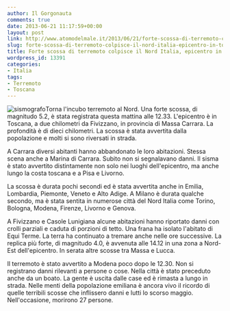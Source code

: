```yaml
---
author: Il Gorgonauta
comments: true
date: 2013-06-21 11:17:59+00:00
layout: post
link: http://www.atomodelmale.it/2013/06/21/forte-scossa-di-terremoto-colpisce-il-nord-italia-epicentro-in-toscana/
slug: forte-scossa-di-terremoto-colpisce-il-nord-italia-epicentro-in-toscana
title: Forte scossa di terremoto colpisce il Nord Italia, epicentro in Toscana
wordpress_id: 13391
categories:
- Italia
tags:
- Terremoto
- Toscana
---
```


![sismografo](http://www.atomodelmale.it/wp-content/uploads/2013/06/sismografo-300x219.jpg)Torna l'incubo terremoto al Nord. Una forte scossa, di magnitudo 5.2, è stata registrata questa mattina alle 12.33. L'epicentro è in Toscana, a due chilometri da Fivizzano, in provincia di Massa Carrara. La profondità è di dieci chilometri. La scossa è stata avvertita dalla popolazione e molti si sono riversati in strada.

A Carrara diversi abitanti hanno abbandonato le loro abitazioni. Stessa scena anche a Marina di Carrara. Subito non si segnalavano danni. Il sisma è stato avvertito distintamente non solo nei luoghi dell'epicentro, ma anche lungo la costa toscana e a Pisa e Livorno.

La scossa è durata pochi secondi ed è stata avvertita anche in Emilia, Lombardia, Piemonte, Veneto e Alto Adige. A Milano è durata qualche secondo, ma è stata sentita in numerose città del Nord Italia come Torino, Bologna, Modena, Firenze, Livorno e Genova.


A Fivizzano e Casole Lunigiana alcune abitazioni hanno riportato danni con crolli parziali e caduta di porzioni di tetto. Una frana ha isolato l'abitato di Equi Terme. La terra ha continuato a tremare anche nelle ore successive. La replica più forte, di magnitudo 4.0, è avvenuta alle 14.12 in una zona a Nord-Est dell'epicentro. In serata altre scosse tra Massa e Lucca.

Il terremoto è stato avvertito a Modena poco dopo le 12.30. Non si registrano danni rilevanti a persone o cose. Nella città è stato preceduto anche da un boato. La gente è uscita dalle case ed è rimasta a lungo in strada. Nelle menti della popolazione emiliana è ancora vivo il ricordo di quelle terribili scosse che inflissero danni e lutti lo scorso maggio. Nell'occasione, morirono 27 persone.
